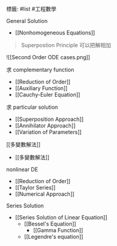 標籤: #list #工程數學 

General Solution
- [[Nonhomogeneous Equations]]

> Superpostion Principle
> 可以把解相加

![[Second Order ODE cases.png]]

求 complementary function
- [[Reduction of Order]]
- [[Auxiliary Function]]
- [[Cauchy-Euler Equation]]

求 particular solution
- [[Superposition Approach]]
- [[Annihilator Approach]]
- [[Variation of Parameters]]

[[多變數解法]]
- [[多變數解法]]

nonlinear DE
- [[Reduction of Order]]
- [[Taylor Series]]
- [[Numerical Approach]]

Series Solution
- [[Series Solution of Linear Equation]]
  - [[Bessel's Equation]]
    - [[Gamma Function]]
  - [[Legendre's equation]]